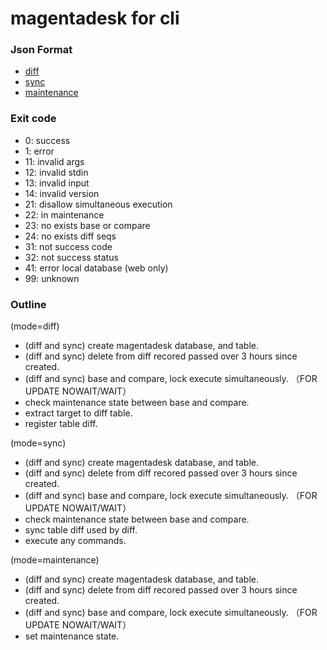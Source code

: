 # magentadesk for cli

### Json Format

* [diff](../doc/json_diff.md)
* [sync](../doc/json_sync.md)
* [maintenance](../doc/json_maintenance.md)

### Exit code

* 0:  success
* 1:  error
* 11: invalid args
* 12: invalid stdin
* 13: invalid input
* 14: invalid version
* 21: disallow simultaneous execution
* 22: in maintenance
* 23: no exists base or compare
* 24: no exists diff seqs
* 31: not success code
* 32: not success status
* 41: error local database (web only)
* 99: unknown

### Outline

(mode=diff)

* (diff and sync) create magentadesk database, and table.
* (diff and sync) delete from diff recored passed over 3 hours since created.
* (diff and sync) base and compare, lock execute simultaneously. （FOR UPDATE NOWAIT/WAIT）
* check maintenance state between base and compare.
* extract target to diff table.
* register table diff.

(mode=sync)

* (diff and sync) create magentadesk database, and table.
* (diff and sync) delete from diff recored passed over 3 hours since created.
* (diff and sync) base and compare, lock execute simultaneously. （FOR UPDATE NOWAIT/WAIT）
* check maintenance state between base and compare.
* sync table diff used by diff.
* execute any commands.

(mode=maintenance)

* (diff and sync) create magentadesk database, and table.
* (diff and sync) delete from diff recored passed over 3 hours since created.
* (diff and sync) base and compare, lock execute simultaneously. （FOR UPDATE NOWAIT/WAIT）
* set maintenance state.


